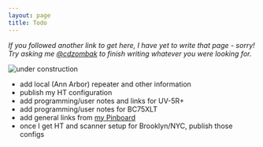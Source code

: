```yaml
---
layout: page
title: Todo
---
```


*If you followed another link to get here, I have yet to write that page - sorry! Try asking me [@cdzombak](https://twitter.com/cdzombak) to finish writing whatever you were looking for.*

![under construction](/images/construction.gif)

* add local (Ann Arbor) repeater and other information
* publish my HT configuration
* add programming/user notes and links for UV-5R+
* add programming/user notes for BC75XLT
* add general links from [my Pinboard](https://pinboard.in/u:cdzombak/t:ham)
* once I get HT and scanner setup for Brooklyn/NYC, publish those configs
